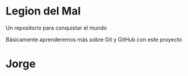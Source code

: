 # Legion del Mal
Un repositorio para conquistar el mundo

Básicamente aprenderemos más sobre Git y GitHub con este proyecto


# Jorge
